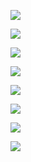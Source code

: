 ![](C:\Users\Wook\AppData\Roaming\marktext\images\2022-07-26-10-44-29-image.png)

![](C:\Users\Wook\AppData\Roaming\marktext\images\2022-07-26-10-47-01-image.png)

![](C:\Users\Wook\AppData\Roaming\marktext\images\2022-07-26-10-47-59-image.png)

![](C:\Users\Wook\AppData\Roaming\marktext\images\2022-07-26-10-50-36-image.png)

![](C:\Users\Wook\AppData\Roaming\marktext\images\2022-07-26-10-55-11-image.png)

![](C:\Users\Wook\AppData\Roaming\marktext\images\2022-07-26-11-00-34-image.png)

![](C:\Users\Wook\AppData\Roaming\marktext\images\2022-07-26-11-08-59-image.png)

![](C:\Users\Wook\AppData\Roaming\marktext\images\2022-07-26-11-30-41-image.png)


